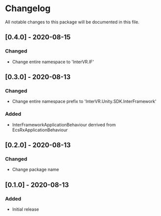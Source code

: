 # Changelog
All notable changes to this package will be documented in this file.

## [0.4.0] - 2020-08-15

### Changed

- Change entire namespace to 'InterVR.IF'

## [0.3.0] - 2020-08-13

### Changed

- Change entire namespace prefix to 'InterVR.Unity.SDK.InterFramework'

### Added

- InterFrameworkApplicationBehaviour derrived from EcsRxApplicationBehaviour

## [0.2.0] - 2020-08-13

### Changed

- Change package name

## [0.1.0] - 2020-08-13

### Added

- Initial release
